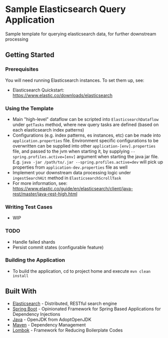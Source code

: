 # Sample Elasticsearch Query Application
Sample template for querying elasticsearch data, for further downstream processing

## Getting Started

### Prerequisites
You will need running Elasticsearch instances. To set them up, see:
* Elasticsearch Quickstart: https://www.elastic.co/downloads/elasticsearch

### Using the Template
* Main "high-level" dataflow can be scripted into `ElasticsearchDataflow` under `getTasks` method, where new query tasks are defined (based on each elasticsearch index patterns)
* Configurations (e.g. index patterns, es instances, etc) can be made into `application.properties` file. Environment specific configurations to be overwritten can be supplied into other `application-[env].properties` file, and passed to the jvm when starting it, by supplying `--spring.profiles.active=[env]` argument when starting the java jar file. E.g. `java -jar /path/to/.jar --spring.profiles.active=dev` will pick up properties from `application-dev.properties` file as well
* Implement your downstream data processing logic under `ingestSearchHit` method in `ElasticsearchScrollTask`
* For more information, see: https://www.elastic.co/guide/en/elasticsearch/client/java-rest/master/java-rest-high.html

### Writing Test Cases
* WIP

### TODO
* Handle failed shards
* Persist commit states (configurable feature)

### Building the Application
* To build the application, cd to project home and execute `mvn clean install`

## Built With
* [Elasticsearch](https://www.elastic.co/products/elasticsearch) - Distributed, RESTful search engine
* [Spring Boot](https://spring.io/projects/spring-boot) - Opinionated Framework for Spring Based Applications for Dependency Injections
* [Java](https://adoptopenjdk.net/) - OpenJDK from AdoptOpenJDK
* [Maven](https://maven.apache.org/) - Dependency Management
* [Lombok](https://projectlombok.org/download) - Framework for Reducing Boilerplate Codes
